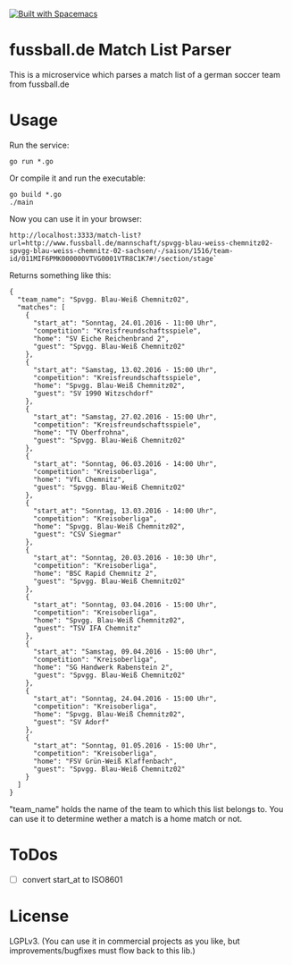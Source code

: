 [![Built with Spacemacs](https://cdn.rawgit.com/syl20bnr/spacemacs/442d025779da2f62fc86c2082703697714db6514/assets/spacemacs-badge.svg)](http://github.com/syl20bnr/spacemacs)

# fussball.de Match List Parser
This is a microservice which parses a match list of a german soccer team from fussball.de

# Usage

Run the service:

````
go run *.go
````

Or compile it and run the executable:

````
go build *.go
./main
````

Now you can use it in your browser:

````
http://localhost:3333/match-list?url=http://www.fussball.de/mannschaft/spvgg-blau-weiss-chemnitz02-spvgg-blau-weiss-chemnitz-02-sachsen/-/saison/1516/team-id/011MIF6PMK000000VTVG0001VTR8C1K7#!/section/stage`
````

Returns something like this:

````
{
  "team_name": "Spvgg. Blau-Weiß Chemnitz02",
  "matches": [
    {
      "start_at": "Sonntag, 24.01.2016 - 11:00 Uhr",
      "competition": "Kreisfreundschaftsspiele",
      "home": "SV Eiche Reichenbrand 2",
      "guest": "Spvgg. Blau-Weiß Chemnitz02"
    },
    {
      "start_at": "Samstag, 13.02.2016 - 15:00 Uhr",
      "competition": "Kreisfreundschaftsspiele",
      "home": "Spvgg. Blau-Weiß Chemnitz02",
      "guest": "SV 1990 Witzschdorf"
    },
    {
      "start_at": "Samstag, 27.02.2016 - 15:00 Uhr",
      "competition": "Kreisfreundschaftsspiele",
      "home": "TV Oberfrohna",
      "guest": "Spvgg. Blau-Weiß Chemnitz02"
    },
    {
      "start_at": "Sonntag, 06.03.2016 - 14:00 Uhr",
      "competition": "Kreisoberliga",
      "home": "VfL Chemnitz",
      "guest": "Spvgg. Blau-Weiß Chemnitz02"
    },
    {
      "start_at": "Sonntag, 13.03.2016 - 14:00 Uhr",
      "competition": "Kreisoberliga",
      "home": "Spvgg. Blau-Weiß Chemnitz02",
      "guest": "CSV Siegmar"
    },
    {
      "start_at": "Sonntag, 20.03.2016 - 10:30 Uhr",
      "competition": "Kreisoberliga",
      "home": "BSC Rapid Chemnitz 2",
      "guest": "Spvgg. Blau-Weiß Chemnitz02"
    },
    {
      "start_at": "Sonntag, 03.04.2016 - 15:00 Uhr",
      "competition": "Kreisoberliga",
      "home": "Spvgg. Blau-Weiß Chemnitz02",
      "guest": "TSV IFA Chemnitz"
    },
    {
      "start_at": "Samstag, 09.04.2016 - 15:00 Uhr",
      "competition": "Kreisoberliga",
      "home": "SG Handwerk Rabenstein 2",
      "guest": "Spvgg. Blau-Weiß Chemnitz02"
    },
    {
      "start_at": "Sonntag, 24.04.2016 - 15:00 Uhr",
      "competition": "Kreisoberliga",
      "home": "Spvgg. Blau-Weiß Chemnitz02",
      "guest": "SV Adorf"
    },
    {
      "start_at": "Sonntag, 01.05.2016 - 15:00 Uhr",
      "competition": "Kreisoberliga",
      "home": "FSV Grün-Weiß Klaffenbach",
      "guest": "Spvgg. Blau-Weiß Chemnitz02"
    }
  ]
}
````

"team_name" holds the name of the team to which this list belongs to. You can use it to determine wether a match is a home match or not.

# ToDos

- [ ] convert start_at to ISO8601

# License
LGPLv3. (You can use it in commercial projects as you like, but improvements/bugfixes must flow back to this lib.)
